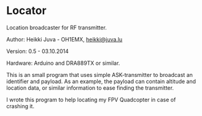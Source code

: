 Locator
=======

Location broadcaster for RF transmitter.

Author: Heikki Juva - OH1EMX, heikki@juva.lu

Version: 0.5 - 03.10.2014

Hardware: Arduino and DRA889TX or similar.

This is an small program that uses simple ASK-transmitter to broadcast an identifier and payload.
As an example, the payload can contain altitude and location data, or similar information to ease finding the transmitter.

I wrote this program to help locating my FPV Quadcopter in case of crashing it.
